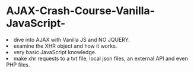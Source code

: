 # AJAX-Crash-Course-Vanilla-JavaScript-

<li>dive into AJAX with Vanilla JS and NO JQUERY. </li>
<li>examine the XHR object and how it works. </li>
<li>very basic JavaScript knowledge.</li>
<li>make xhr requests to a txt file, local json files, an external API and even PHP files.</li>
